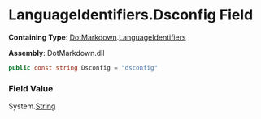 # LanguageIdentifiers\.Dsconfig Field

**Containing Type**: [DotMarkdown](../../README.md)\.[LanguageIdentifiers](../README.md)

**Assembly**: DotMarkdown\.dll

```csharp
public const string Dsconfig = "dsconfig"
```

### Field Value

System\.[String](https://docs.microsoft.com/en-us/dotnet/api/system.string)